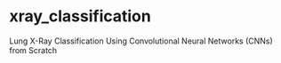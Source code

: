 # xray_classification
Lung X-Ray Classification Using Convolutional Neural Networks (CNNs) from Scratch
